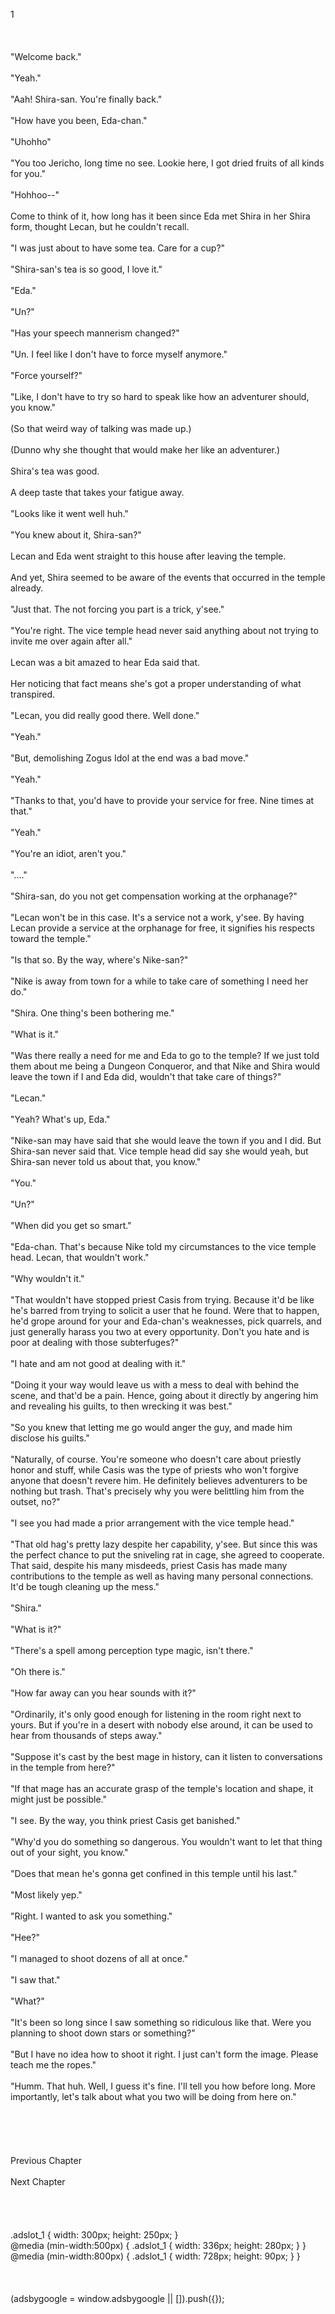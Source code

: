 <br/>
1<br/>
<br/>
<br/>
<br/>
"Welcome back."<br/>
<br/>
"Yeah."<br/>
<br/>
"Aah! Shira-san. You're finally back."<br/>
<br/>
"How have you been, Eda-chan."<br/>
<br/>
"Uhohho"<br/>
<br/>
"You too Jericho, long time no see. Lookie here, I got dried fruits of all kinds for you."<br/>
<br/>
"Hohhoo--"<br/>
<br/>
Come to think of it, how long has it been since Eda met Shira in her Shira form, thought Lecan, but he couldn't recall.<br/>
<br/>
"I was just about to have some tea. Care for a cup?"<br/>
<br/>
"Shira-san's tea is so good, I love it."<br/>
<br/>
"Eda."<br/>
<br/>
"Un?"<br/>
<br/>
"Has your speech mannerism changed?"<br/>
<br/>
"Un. I feel like I don't have to force myself anymore."<br/>
<br/>
"Force yourself?"<br/>
<br/>
"Like, I don't have to try so hard to speak like how an adventurer should, you know."<br/>
<br/>
(So that weird way of talking was made up.)<br/>
<br/>
(Dunno why she thought that would make her like an adventurer.)<br/>
<br/>
Shira's tea was good.<br/>
<br/>
A deep taste that takes your fatigue away.<br/>
<br/>
"Looks like it went well huh."<br/>
<br/>
"You knew about it, Shira-san?"<br/>
<br/>
Lecan and Eda went straight to this house after leaving the temple.<br/>
<br/>
And yet, Shira seemed to be aware of the events that occurred in the temple already.<br/>
<br/>
"Just that. The not forcing you part is a trick, y'see."<br/>
<br/>
"You're right. The vice temple head never said anything about not trying to invite me over again after all."<br/>
<br/>
Lecan was a bit amazed to hear Eda said that.<br/>
<br/>
Her noticing that fact means she's got a proper understanding of what transpired.<br/>
<br/>
"Lecan, you did really good there. Well done."<br/>
<br/>
"Yeah."<br/>
<br/>
"But, demolishing Zogus Idol at the end was a bad move."<br/>
<br/>
"Yeah."<br/>
<br/>
"Thanks to that, you'd have to provide your service for free. Nine times at that."<br/>
<br/>
"Yeah."<br/>
<br/>
"You're an idiot, aren't you."<br/>
<br/>
"...."<br/>
<TLN: If you're reading this novel at any other site than Sousetsuka .com you might be reading an unedited, uncorrected version of the novel.><br/>
"Shira-san, do you not get compensation working at the orphanage?"<br/>
<br/>
"Lecan won't be in this case. It's a service not a work, y'see. By having Lecan provide a service at the orphanage for free, it signifies his respects toward the temple."<br/>
<br/>
"Is that so. By the way, where's Nike-san?"<br/>
<br/>
"Nike is away from town for a while to take care of something I need her do."<br/>
<br/>
"Shira. One thing's been bothering me."<br/>
<br/>
"What is it."<br/>
<br/>
"Was there really a need for me and Eda to go to the temple? If we just told them about me being a Dungeon Conqueror, and that Nike and Shira would leave the town if I and Eda did, wouldn't that take care of things?"<br/>
<br/>
"Lecan."<br/>
<br/>
"Yeah? What's up, Eda."<br/>
<br/>
"Nike-san may have said that she would leave the town if you and I did. But Shira-san never said that. Vice temple head did say she would yeah, but Shira-san never told us about that, you know."<br/>
<br/>
"You."<br/>
<br/>
"Un?"<br/>
<br/>
"When did you get so smart."<br/>
<br/>
"Eda-chan. That's because Nike told my circumstances to the vice temple head. Lecan, that wouldn't work."<br/>
<br/>
"Why wouldn't it."<br/>
<br/>
"That wouldn't have stopped priest Casis from trying. Because it'd be like he's barred from trying to solicit a <Recovery> user that he found. Were that to happen, he'd grope around for your and Eda-chan's weaknesses, pick quarrels, and just generally harass you two at every opportunity. Don't you hate and is poor at dealing with those subterfuges?"<br/>
<br/>
"I hate and am not good at dealing with it."<br/>
<br/>
"Doing it your way would leave us with a mess to deal with behind the scene, and that'd be a pain. Hence, going about it directly by angering him and revealing his guilts, to then wrecking it was best."<br/>
<br/>
"So you knew that letting me go would anger the guy, and made him disclose his guilts."<br/>
<br/>
"Naturally, of course. You're someone who doesn't care about priestly honor and stuff, while Casis was the type of priests who won't forgive anyone that doesn't revere him. He definitely believes adventurers to be nothing but trash. That's precisely why you were belittling him from the outset, no?"<br/>
<br/>
"I see you had made a prior arrangement with the vice temple head."<br/>
<br/>
"That old hag's pretty lazy despite her capability, y'see. But since this was the perfect chance to put the sniveling rat in cage, she agreed to cooperate. That said, despite his many misdeeds, priest Casis has made many contributions to the temple as well as having many personal connections. It'd be tough cleaning up the mess."<br/>
<br/>
"Shira."<br/>
<br/>
"What is it?"<br/>
<br/>
"There's a spell <Sharp Hearing> among perception type magic, isn't there."<br/>
<br/>
"Oh there is."<br/>
<br/>
"How far away can you hear sounds with it?"<br/>
<br/>
"Ordinarily, it's only good enough for listening in the room right next to yours. But if you're in a desert with nobody else around, it can be used to hear from thousands of steps away."<br/>
<br/>
"Suppose it's cast by the best mage in history, can it listen to conversations in the temple from here?"<br/>
<br/>
"If that mage has an accurate grasp of the temple's location and shape, it might just be possible."<br/>
<br/>
"I see. By the way, you think priest Casis get banished."<br/>
<br/>
"Why'd you do something so dangerous. You wouldn't want to let that thing out of your sight, you know."<br/>
<br/>
"Does that mean he's gonna get confined in this temple until his last."<br/>
<br/>
"Most likely yep."<br/>
<br/>
"Right. I wanted to ask you something."<br/>
<br/>
"Hee?"<br/>
<br/>
"I managed to shoot dozens of <Flame Arrow (Veyart)> all at once."<br/>
<br/>
"I saw that."<br/>
<br/>
"What?"<br/>
<br/>
"It's been so long since I saw something so ridiculous like that. Were you planning to shoot down stars or something?"<br/>
<br/>
"But I have no idea how to shoot it right. I just can't form the image. Please teach me the ropes."<br/>
<br/>
"Humm. That huh. Well, I guess it's fine. I'll tell you how before long. More importantly, let's talk about what you two will be doing from here on."<br/>
<br/>
<br/>
<br/>
<br/>
<br/>
Previous Chapter<br/>
<br/>
Next Chapter <br/>
<br/>
<br/>
<br/>
<br/>
.adslot_1 { width: 300px; height: 250px; }<br/>
@media (min-width:500px) { .adslot_1 { width: 336px; height: 280px; } }<br/>
@media (min-width:800px) { .adslot_1 { width: 728px; height: 90px; } }<br/>
<br/>
<br/>
<br/>
(adsbygoogle = window.adsbygoogle || []).push({});<br/>
<br/>
<br/>
<br/>
<br/>
